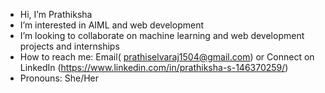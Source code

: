 -  Hi, I’m Prathiksha
-  I’m interested in AIML and web development
-  I’m looking to collaborate on machine learning and web development projects and internships
- How to reach me: Email( prathiselvaraj1504@gmail.com) or Connect on LinkedIn (https://www.linkedin.com/in/prathiksha-s-146370259/)
-  Pronouns: She/Her
